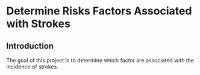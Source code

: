 # Determine Risks Factors Associated with Strokes

## Introduction

The goal of this project is to determine which factor are associated with the incidence of strokes.